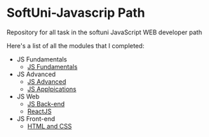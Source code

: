 # SoftUni-Javascrip Path
Repository for all task in the softuni JavaScript WEB developer path

Here's a list of all the modules that I completed:

* JS Fundamentals
  * [JS Fundamentals](https://github.com/PetarPetrov01/SoftUni-Javascript-Path/tree/main/Javascript-Fundamentals)
* JS Advanced
  * [JS Advanced](https://github.com/PetarPetrov01/SoftUni-Javascript-Path/tree/main/Javascript-Advanced)
  * [JS Applpications](https://github.com/PetarPetrov01/SoftUni-Javascript-Path/tree/main/JS-Applications)
* JS Web
  * [JS Back-end](https://github.com/PetarPetrov01/SoftUni-Javascript-Path/tree/main/JS-Back-End)
  * [ReactJS](https://github.com/PetarPetrov01/SoftUni-Javascript-Path/tree/main/React-JS)
* JS Front-end
  * [HTML and CSS](https://github.com/PetarPetrov01/SoftUni-Javascript-Path/tree/main/HTML-and-CSS)

